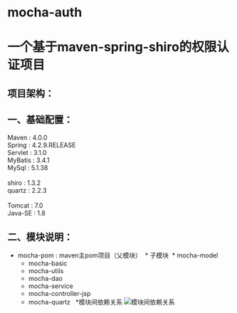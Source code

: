 # mocha-auth
一个基于maven-spring-shiro的权限认证项目
===
项目架构：
-- 

一、基础配置：
--
Maven : 4.0.0 <br>
Spring : 4.2.9.RELEASE <br>
Servlet : 3.1.0 <br>
MyBatis : 3.4.1 <br>
MySql : 5.1.38 <br>
 <br>
shiro : 1.3.2 <br>
quartz : 2.2.3 <br>
 <br>
Tomcat : 7.0 <br>
Java-SE : 1.8 <br>

二、模块说明：
--
* mocha-pom : maven主pom项目（父模块）
  * 子模块
  * <module>mocha-model</module>
  * <module>mocha-basic</module>
  * <module>mocha-utils</module>
  * <module>mocha-dao</module>
  * <module>mocha-service</module>
  * <module>mocha-controller-jsp</module>
  * <module>mocha-quartz</module>
  
*模块间依赖关系
![模块间依赖关系](https://www.processon.com/view/link/5ac25528e4b00dc8a0280462) 
